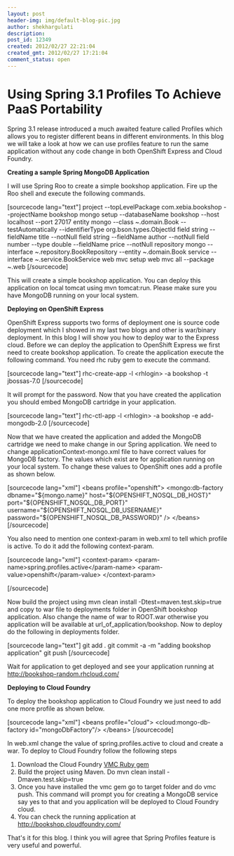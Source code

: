 ```yaml
---
layout: post
header-img: img/default-blog-pic.jpg
author: shekhargulati
description: 
post_id: 12349
created: 2012/02/27 22:21:04
created_gmt: 2012/02/27 17:21:04
comment_status: open
---
```


# Using Spring 3.1 Profiles To Achieve PaaS Portability

<p>Spring 3.1 release introduced a much awaited feature called Profiles which allows you to register different beans in different environments. In this blog we will take a look at how we can use profiles feature to run the same application without any code change in both OpenShift Express and Cloud Foundry.<!--more--></p>
<p><strong>Creating a sample Spring MongoDB Application</strong></p>
<p>I will use Spring Roo to create a simple bookshop application. Fire up the Roo shell and execute the following commands.</p>
<p>[sourcecode lang="text"]
project --topLevelPackage com.xebia.bookshop --projectName bookshop
mongo setup --databaseName bookshop --host localhost --port 27017
entity mongo --class ~.domain.Book --testAutomatically --identifierType org.bson.types.ObjectId
field string --fieldName title --notNull
field string --fieldName author --notNull
field number --type double --fieldName price --notNull
repository mongo --interface ~.repository.BookRepository --entity ~.domain.Book
service --interface ~.service.BookService
web mvc setup
web mvc all --package ~.web
[/sourcecode]</p>
<p>This will create a simple bookshop application. You can deploy this application on local tomcat using mvn tomcat:run. Please make sure you have MongoDB running on your local system.</p>
<p><strong>Deploying on OpenShift Express</strong></p>
<p>OpenShift Express supports two forms of deployment one is source code deployment which I showed in my last two blogs and other is war/binary deployment. In this blog I will show you how to deploy war to the Express cloud. Before we can deploy the application to OpenShift Express we first need to create bookshop application. To create the application execute the following command. You need rhc ruby gem to execute the command.</p>
<p>[sourcecode lang="text"]
rhc-create-app -l &lt;rhlogin&gt; -a bookshop -t jbossas-7.0
[/sourcecode]</p>
<p>It will prompt for the password. Now that you have created the application you should embed MongoDB cartridge in your application.</p>
<p>[sourcecode lang="text"]
rhc-ctl-app -l &lt;rhlogin&gt; -a bookshop -e add-mongodb-2.0
[/sourcecode]</p>
<p>Now that we have created the application and added the MongoDB cartridge we need to make change in our Spring application. We need to change applicationContext-mongo.xml file to have correct values for MongoDB factory. The values which exist are for application running on your local system. To change these values to OpenShift ones add a profile as shown below.</p>
<p>[sourcecode lang="xml"]
&lt;beans profile=&quot;openshift&quot;&gt;
 &lt;mongo:db-factory dbname=&quot;${mongo.name}&quot; host=&quot;${OPENSHIFT_NOSQL_DB_HOST}&quot;
 port=&quot;${OPENSHIFT_NOSQL_DB_PORT}&quot; username=&quot;${OPENSHIFT_NOSQL_DB_USERNAME}&quot;
 password=&quot;${OPENSHIFT_NOSQL_DB_PASSWORD}&quot; /&gt;
 &lt;/beans&gt;
[/sourcecode]</p>
<p>You also need to mention one context-param in web.xml to tell which profile is active. To do it add the following context-param.</p>
<p>[sourcecode lang="xml"]
   &lt;context-param&gt;
        &lt;param-name&gt;spring.profiles.active&lt;/param-name&gt;
        &lt;param-value&gt;openshift&lt;/param-value&gt;
    &lt;/context-param&gt;</p>
<p>[/sourcecode]</p>
<p>Now build the project using mvn clean install -Dtest=maven.test.skip=true and copy to war file to deployments folder in OpenShift bookshop application. Also change the name of war to ROOT.war otherwise you application will be available at url_of_application/bookshop.
Now to deploy do the following in deployments folder.</p>
<p>[sourcecode lang="text"]
git add .
git commit -a -m &quot;adding bookshop application&quot;
git push
[/sourcecode]</p>
<p>Wait for application to get deployed and see your application running at <a href="http://bookshop-random.rhcloud.com/">http://bookshop-random.rhcloud.com/</a></p>
<p><strong>Deploying to Cloud Foundry</strong></p>
<p>To deploy the bookshop application to Cloud Foundry we just need to add one more profile as shown below.</p>
<p>[sourcecode lang="xml"]
&lt;beans profile=&quot;cloud&quot;&gt;
    &lt;cloud:mongo-db-factory id=&quot;mongoDbFactory&quot;/&gt;
&lt;/beans&gt;
[/sourcecode]</p>
<p>In web.xml change the value of spring.profiles.active to cloud and create a war. To deploy to Cloud Foundry follow the following steps
<ol>
    <li>Download the Cloud Foundry <a href="http://rubygems.org/gems/vmc">VMC Ruby gem</a></li>
    <li>Build the project using Maven. Do mvn clean install -Dmaven.test.skip=true</li>
    <li>Once you have installed the vmc gem go to target folder and do vmc push.  This command will prompt you for creating a MongoDB service say yes to  that and you application will be deployed to Cloud Foundry cloud.</li>
    <li>You can check the running application at <a href="http://bookshop.cloudfoundry.com/">http://bookshop.cloudfoundry.com/</a></li>
</ol>
That's it for this blog. I think you will agree that Spring Profiles feature is very useful and powerful.</p>